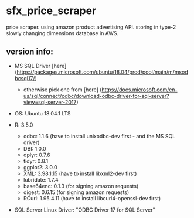 # sfx_price_scraper
price scraper. using amazon product advertising API. storing in type-2 slowly changing dimensions database in AWS.


## version info:

* MS SQL Driver [here] (https://packages.microsoft.com/ubuntu/18.04/prod/pool/main/m/msodbcsql17/)
    - otherwise pick one from [here] (https://docs.microsoft.com/en-us/sql/connect/odbc/download-odbc-driver-for-sql-server?view=sql-server-2017)

* OS: Ubuntu 18.04.1 LTS
* R: 3.5.0
    - odbc: 1.1.6  (have to install unixodbc-dev first - and the MS SQL driver)
    - DBI: 1.0.0
    - dplyr: 0.7.6
    - tidyr: 0.8.1
    - ggplot2: 3.0.0
    - XML: 3.98.1.15  (have to install libxml2-dev first)
    - lubridate: 1.7.4
    - base64enc: 0.1.3 (for signing amazon requests)
    - digest: 0.6.15   (for signing amazon requests)
    - RCurl: 1.95.4.11 (have to install libcurl4-openssl-dev first)
* SQL Server Linux Driver: "ODBC Driver 17 for SQL Server"



